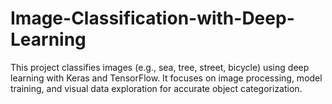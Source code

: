 # Image-Classification-with-Deep-Learning
This project classifies images (e.g., sea, tree, street, bicycle) using deep learning with Keras and TensorFlow. It focuses on image processing, model training, and visual data exploration for accurate object categorization.

